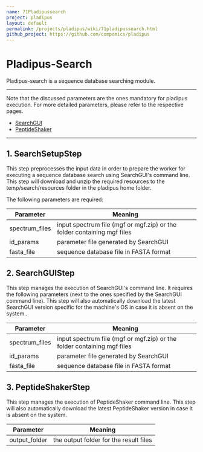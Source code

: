 ```yaml
---
name: 71Pladipussearch
project: pladipus
layout: default
permalink: /projects/pladipus/wiki/71pladipussearch.html
github_project: https://github.com/compomics/pladipus
---
```


# Pladipus-Search

Pladipus-search is a sequence database searching module. 

----

Note that the discussed parameters are the ones mandatory for pladipus execution. For more detailed parameters, please refer to the respective pages.

* [SearchGUI](/projects/searchgui.html)
* [PeptideShaker](/projects/peptide-shaker.html)

----

## 1. SearchSetupStep

This step preprocesses the input data in order to prepare the worker for executing a sequence database search using SearchGUI's command line. This step will download and unzip the required resources to the temp/search/resources folder in the pladipus home folder. 

The following parameters are required: 

Parameter | Meaning
--- | -------------- | 
spectrum_files | input spectrum file (mgf or mgf.zip) or the folder containing mgf files 
id_params | parameter file generated by SearchGUI
fasta_file | sequence database file in FASTA format

## 2. SearchGUIStep

This step manages the execution of SearchGUI's command line. It requires the following parameters (next to the ones specified by the SearchGUI command line). This step will also automatically download the latest SearchGUI version specific for the machine's OS in case it is absent on the system..

Parameter | Meaning
--- | -------------- | 
spectrum_files | input spectrum file (mgf or mgf.zip) or the folder containing mgf files 
id_params | parameter file generated by SearchGUI
fasta_file | sequence database file in FASTA format

## 3. PeptideShakerStep

This step manages the execution of PeptideShaker command line. This step will also automatically download the latest PeptideShaker version in case it is absent on the system.

Parameter | Meaning
--- | -------------- | 
output_folder | the output folder for the result files
